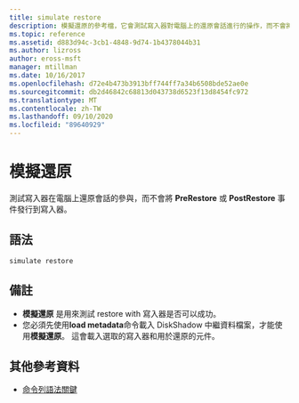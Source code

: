 ```yaml
---
title: simulate restore
description: 模擬還原的參考檔，它會測試寫入器對電腦上的還原會話進行的操作，而不會將 PreRestore 或 PostRestore 事件發行到寫入器。
ms.topic: reference
ms.assetid: d883d94c-3cb1-4848-9d74-1b4378044b31
ms.author: lizross
author: eross-msft
manager: mtillman
ms.date: 10/16/2017
ms.openlocfilehash: d72e4b473b3913bff744ff7a34b6508bde52ae0e
ms.sourcegitcommit: db2d46842c68813d043738d6523f13d8454fc972
ms.translationtype: MT
ms.contentlocale: zh-TW
ms.lasthandoff: 09/10/2020
ms.locfileid: "89640929"
---
```

# <a name="simulate-restore"></a>模擬還原

測試寫入器在電腦上還原會話的參與，而不會將 **PreRestore** 或 **PostRestore** 事件發行到寫入器。

## <a name="syntax"></a>語法

```
simulate restore
```

## <a name="remarks"></a>備註

-   **模擬還原** 是用來測試 restore with 寫入器是否可以成功。
-   您必須先使用**load metadata**命令載入 DiskShadow 中繼資料檔案，才能使用**模擬還原**。 這會載入選取的寫入器和用於還原的元件。

## <a name="additional-references"></a>其他參考資料

- [命令列語法關鍵](command-line-syntax-key.md)